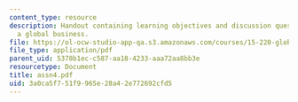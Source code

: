 ```yaml
---
content_type: resource
description: Handout containing learning objectives and discussion questions on building
  a global business.
file: https://ol-ocw-studio-app-qa.s3.amazonaws.com/courses/15-220-global-strategy-and-organization-spring-2008/3a0ca5f751f9965e28a42e772692cfd5_assn4.pdf
file_type: application/pdf
parent_uid: 5378b1ec-c587-aa18-4233-aaa72aa8bb3e
resourcetype: Document
title: assn4.pdf
uid: 3a0ca5f7-51f9-965e-28a4-2e772692cfd5
---
```

